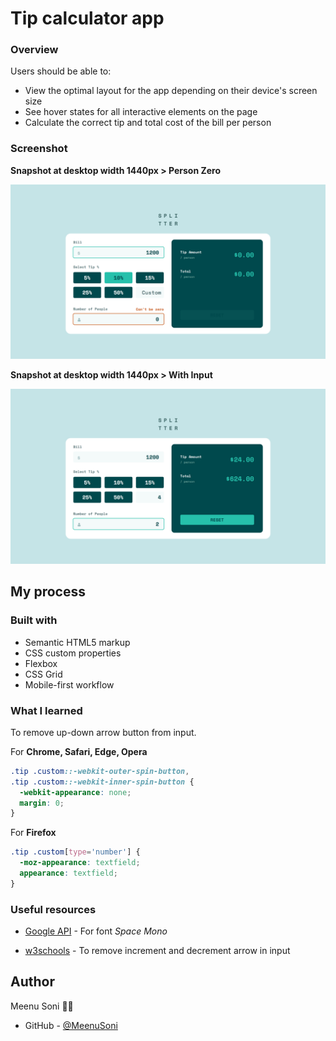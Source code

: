 # Tip calculator app


### Overview


Users should be able to:

- View the optimal layout for the app depending on their device's screen size
- See hover states for all interactive elements on the page
- Calculate the correct tip and total cost of the bill per person

### Screenshot

**Snapshot at desktop width 1440px > Person Zero**

![](images/tip-snap-1.png)

**Snapshot at desktop width 1440px > With Input**

![](images/tip-snap-2.png)


## My process

### Built with

- Semantic HTML5 markup
- CSS custom properties
- Flexbox
- CSS Grid
- Mobile-first workflow

### What I learned

To remove up-down arrow button from input.

For **Chrome, Safari, Edge, Opera**

```css
.tip .custom::-webkit-outer-spin-button,
.tip .custom::-webkit-inner-spin-button {
  -webkit-appearance: none;
  margin: 0;
}
```

For **Firefox**

```css
.tip .custom[type='number'] {
  -moz-appearance: textfield;
  appearance: textfield;
}
```

### Useful resources

- [Google API](https://fonts.googleapis.com/css2?family=Space+Mono:wght@700&display=swap) - For font _Space Mono_

- [w3schools](https://w3schools.com) - To remove increment and decrement arrow in input

## Author

Meenu Soni 👨‍💻

- GitHub - [@MeenuSoni](https://github.com/m01-s01)

